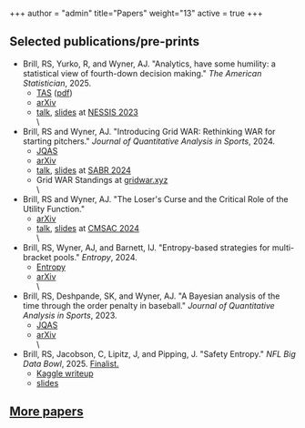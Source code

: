 +++
author = "admin"
title="Papers"
weight="13"
active = true
+++

## Selected publications/pre-prints

* Brill, RS, Yurko, R, and Wyner, AJ. "Analytics, have some humility: a statistical view of fourth-down decision making." _The American Statistician_, 2025.
    * [TAS](https://www.tandfonline.com/eprint/IYTTBDU569RXVWHZNHCK/full?target=10.1080/00031305.2025.2475801#d1e148) ([pdf](/pdf/statistics_in_sports_papers/Humility_TAS.pdf))
    * [arXiv](https://arxiv.org/abs/2311.03490)  
    * [talk](https://www.youtube.com/watch?v=uS4XxQ0LVfE), [slides](/pdf/talks/slides_NESSIS23_Brill.pdf) at [NESSIS 2023](http://www.nessis.org/nessis23.html)     
\
* Brill, RS and Wyner, AJ. "Introducing Grid WAR: Rethinking WAR for starting pitchers." _Journal of Quantitative Analysis in Sports_, 2024.
    * [JQAS](https://www.degruyter.com/document/doi/10.1515/jqas-2023-0095/html)
    * [arXiv](https://arxiv.org/abs/2209.07274)
    * [talk](https://www.youtube.com/watch?v=9jssiPtPTAM), [slides](/pdf/talks/slides_SABR24_grid_war.pdf) at [SABR 2024](https://sabr.org/analytics/2024)
    * Grid WAR Standings at [gridwar.xyz](https://gridwar.xyz)        
\
* Brill, RS and Wyner, AJ. "The Loser's Curse and the Critical Role of the Utility Function."
    * [arXiv](https://arxiv.org/abs/2411.10400) 
    * [talk](https://www.youtube.com/watch?v=0EON0LjGS6Q&list=PLGamdDdd5qYjvsc3umk-LwcUX8wezqYTV&index=23), [slides](/pdf/talks/slides_CMSAC24_NFLDraftCurves.pdf) at [CMSAC 2024](https://www.stat.cmu.edu/cmsac/conference/2024/)      
\
* Brill, RS, Wyner, AJ, and Barnett, IJ. "Entropy-based strategies for multi-bracket pools." _Entropy_, 2024.
    * [Entropy](https://www.mdpi.com/1099-4300/26/8/615)      
    * [arXiv](https://arxiv.org/abs/2308.14339)      
\
* Brill, RS, Deshpande, SK, and Wyner, AJ. "A Bayesian analysis of the time through the order penalty in baseball." _Journal of Quantitative Analysis in Sports_, 2023.
    * [JQAS](https://www.degruyter.com/document/doi/10.1515/jqas-2022-0116/html?lang=en)
    * [arXiv](https://arxiv.org/abs/2210.06724)   
\
* Brill, RS, Jacobson, C, Lipitz, J, and Pipping, J. "Safety Entropy." _NFL Big Data Bowl_, 2025. [Finalist.](https://operations.nfl.com/gameday/analytics/big-data-bowl/2025-big-data-bowl-finalists/)
    * [Kaggle writeup](https://www.kaggle.com/code/colejacobson/safety-entropy)
    * [slides](pdf/talks/slides_BigDataBowl2025_SafetyEntropy.pdf)
    
<!--- # LOCAL VERSION OF THE BDB ENTRY
[Safety Entropy](pdf/safety_entropy_local/safety_entropy.html)
-->

## [More papers](/pubs/)



